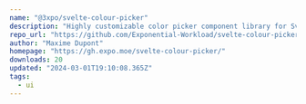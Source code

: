 ```yaml
---
name: "@3xpo/svelte-colour-picker"
description: "Highly customizable color picker component library for Svelte."
repo_url: "https://github.com/Exponential-Workload/svelte-colour-picker"
author: "Maxime Dupont"
homepage: "https://gh.expo.moe/svelte-colour-picker/"
downloads: 20
updated: "2024-03-01T19:10:08.365Z"
tags: 
  - ui
---
```

